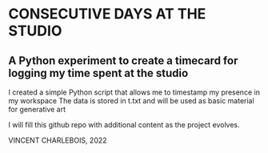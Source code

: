 # CONSECUTIVE DAYS AT THE STUDIO

## A Python experiment to create a timecard for logging my time spent at the studio

I created a simple Python script that allows me to timestamp my presence in my workspace
The data is stored in t.txt and will be used as basic material for generative art

I will fill this github repo with additional content as the project evolves.

VINCENT CHARLEBOIS, 2022